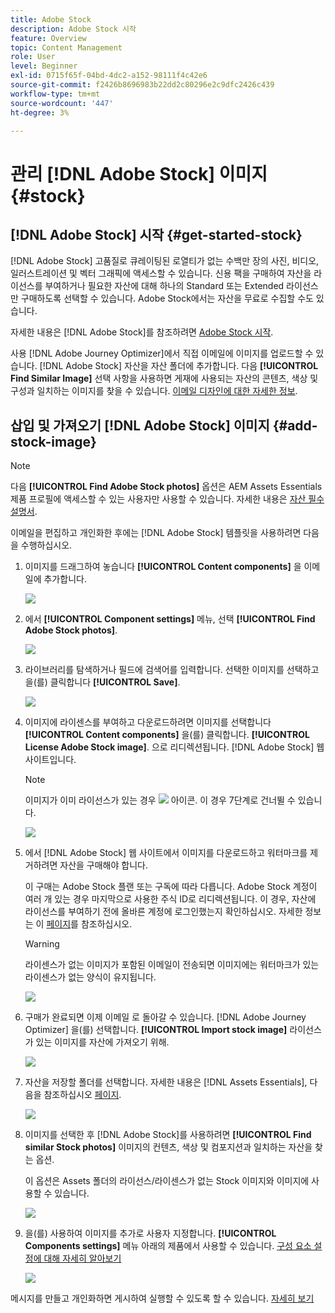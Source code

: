 ```yaml
---
title: Adobe Stock
description: Adobe Stock 시작
feature: Overview
topic: Content Management
role: User
level: Beginner
exl-id: 0715f65f-04bd-4dc2-a152-98111f4c42e6
source-git-commit: f2426b8696983b22dd2c80296e2c9dfc2426c439
workflow-type: tm+mt
source-wordcount: '447'
ht-degree: 3%

---
```


# 관리 [!DNL Adobe Stock] 이미지 {#stock}

## [!DNL Adobe Stock] 시작 {#get-started-stock}

[!DNL Adobe Stock] 고품질로 큐레이팅된 로열티가 없는 수백만 장의 사진, 비디오, 일러스트레이션 및 벡터 그래픽에 액세스할 수 있습니다. 신용 팩을 구매하여 자산을 라이선스를 부여하거나 필요한 자산에 대해 하나의 Standard 또는 Extended 라이선스만 구매하도록 선택할 수 있습니다. Adobe Stock에서는 자산을 무료로 수집할 수도 있습니다.

자세한 내용은 [!DNL Adobe Stock]를 참조하려면 [Adobe Stock 시작](https://helpx.adobe.com/stock/get-started.html).

사용 [!DNL Adobe Journey Optimizer]에서 직접 이메일에 이미지를 업로드할 수 있습니다. [!DNL Adobe Stock] 자산을 자산 폴더에 추가합니다. 다음 **[!UICONTROL Find Similar Image]** 선택 사항을 사용하면 게재에 사용되는 자산의 콘텐츠, 색상 및 구성과 일치하는 이미지를 찾을 수 있습니다.
[이메일 디자인에 대한 자세한 정보](design-emails.md).

## 삽입 및 가져오기 [!DNL Adobe Stock] 이미지 {#add-stock-image}

>[!NOTE]
>
> 다음 **[!UICONTROL Find Adobe Stock photos]** 옵션은 AEM Assets Essentials 제품 프로필에 액세스할 수 있는 사용자만 사용할 수 있습니다. 자세한 내용은 [자산 필수 설명서](https://experienceleague.adobe.com/docs/experience-manager-assets-essentials/help/get-started-admins/deploy-administer.html#add-users-to-essentials).

이메일을 편집하고 개인화한 후에는 [!DNL Adobe Stock] 템플릿을 사용하려면 다음을 수행하십시오.

1. 이미지를 드래그하여 놓습니다 **[!UICONTROL Content components]** 을 이메일에 추가합니다.

   ![](assets/stock_1.png)

1. 에서 **[!UICONTROL Component settings]** 메뉴, 선택 **[!UICONTROL Find Adobe Stock photos]**.

   ![](assets/stock_2.png)

1. 라이브러리를 탐색하거나 필드에 검색어를 입력합니다. 선택한 이미지를 선택하고 을(를) 클릭합니다 **[!UICONTROL Save]**.

   ![](assets/stock_3.png)

1. 이미지에 라이센스를 부여하고 다운로드하려면 이미지를 선택합니다 **[!UICONTROL Content components]** 을(를) 클릭합니다. **[!UICONTROL License Adobe Stock image]**. 으로 리디렉션됩니다. [!DNL Adobe Stock] 웹 사이트입니다.

   >[!NOTE]
   > 이미지가 이미 라이선스가 있는 경우 ![](assets/stock_10.png) 아이콘. 이 경우 7단계로 건너뛸 수 있습니다.

   ![](assets/stock_4.png)

1. 에서 [!DNL Adobe Stock] 웹 사이트에서 이미지를 다운로드하고 워터마크를 제거하려면 자산을 구매해야 합니다.

   이 구매는 Adobe Stock 플랜 또는 구독에 따라 다릅니다. Adobe Stock 계정이 여러 개 있는 경우 마지막으로 사용한 주식 ID로 리디렉션됩니다. 이 경우, 자산에 라이선스를 부여하기 전에 올바른 계정에 로그인했는지 확인하십시오.
자세한 정보는 이 [페이지](https://stock.adobe.com/plans)를 참조하십시오.

   >[!WARNING]
   > 라이센스가 없는 이미지가 포함된 이메일이 전송되면 이미지에는 워터마크가 있는 라이센스가 없는 양식이 유지됩니다.

   ![](assets/stock_5.png)

1. 구매가 완료되면 이제 이메일 로 돌아갈 수 있습니다. [!DNL Adobe Journey Optimizer] 을(를) 선택합니다. **[!UICONTROL Import stock image]** 라이선스가 있는 이미지를 자산에 가져오기 위해.

   ![](assets/stock_6.png)

1. 자산을 저장할 폴더를 선택합니다. 자세한 내용은 [!DNL Assets Essentials], 다음을 참조하십시오 [페이지](assets-essentials.md#get-started-assets-essentials).

   ![](assets/stock_7.png)

1. 이미지를 선택한 후 [!DNL Adobe Stock]를 사용하려면 **[!UICONTROL Find similar Stock photos]** 이미지의 컨텐츠, 색상 및 컴포지션과 일치하는 자산을 찾는 옵션.

   이 옵션은 Assets 폴더의 라이선스/라이센스가 없는 Stock 이미지와 이미지에 사용할 수 있습니다.

   ![](assets/stock_8.png)

1. 을(를) 사용하여 이미지를 추가로 사용자 지정합니다. **[!UICONTROL Components settings]** 메뉴 아래의 제품에서 사용할 수 있습니다. [구성 요소 설정에 대해 자세히 알아보기](content-components.md)

   ![](assets/stock_11.png)

메시지를 만들고 개인화하면 게시하여 실행할 수 있도록 할 수 있습니다. [자세히 보기](../messages/publish-manage-message.md)
